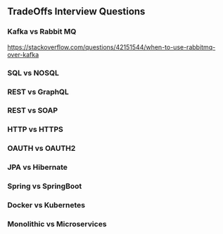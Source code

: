 ## TradeOffs Interview Questions

### Kafka vs Rabbit MQ
https://stackoverflow.com/questions/42151544/when-to-use-rabbitmq-over-kafka

### SQL vs NOSQL

### REST vs GraphQL

### REST vs SOAP

### HTTP vs HTTPS

### OAUTH vs OAUTH2

### JPA vs Hibernate

### Spring vs SpringBoot

### Docker vs Kubernetes

### Monolithic vs Microservices


